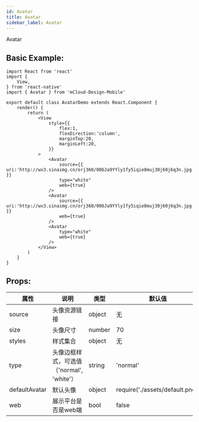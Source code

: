 ```yaml
---
id: Avatar
title: Avatar
sidebar_label: Avatar
---
```


Avatar

## Basic Example:
```SnackPlayer name=avatar-simple
import React from 'react'
import {
    View,
} from 'react-native'
import { Avatar } from 'mCloud-Design-Mobile'

export default class AvatarDemo extends React.Component {
    render() {
        return (
            <View
                style={{
                    flex:1,
                    flexDirection:'column',
                    marginTop:20,
                    marginLeft:20,
                }}
            >
                <Avatar
                    source={{ uri:'http://wx3.sinaimg.cn/orj360/006Ja9YYly1fy5iqie8muj30j60j6q3n.jpg' }}
                    type="white"
                    web={true}
                />
                <Avatar
                    source={{ uri:'http://wx3.sinaimg.cn/orj360/006Ja9YYly1fy5iqie8muj30j60j6q3n.jpg' }}
                    web={true}
                />
                <Avatar
                    type="white"
                    web={true}
                />
            </View>
        )
    }
}

```

## Props:

属性 | 说明 | 类型 | 默认值
----|-----|------|------
| source    | 头像资源链接 |   object   |   无  |
| size   |   头像尺寸   |   number   |    70  |
| styles   |   样式集合  |   object   |   无    |
| type   |   头像边框样式，可选值（'normal', 'white'）   |   string    |    'normal'    |
| defaultAvatar   |  默认头像   |   object   |   require('./assets/default.png')  |
| web   |  展示平台是否是web端   |   bool   |   false  |
